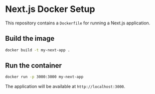 # Next.js Docker Setup

This repository contains a `Dockerfile` for running a Next.js application.

## Build the image

```bash
docker build -t my-next-app .
```

## Run the container

```bash
docker run -p 3000:3000 my-next-app
```

The application will be available at `http://localhost:3000`.
